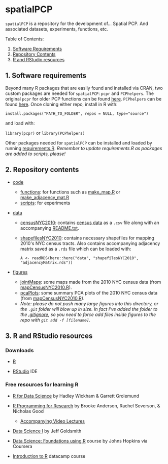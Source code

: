 # spatialPCP

`spatialPCP` is a repository for the development of... Spatial PCP. And associated datasets, experiments, functions, etc.

Table of Contents:
1. [Software Requirements](#software-requirements)
2. [Repository Contents](#repository-contents)
3. [R and RStudio resources](#r-and-rstudio-resources)

## 1. Software requirements

Beyond many R packages that are easily found and installed via CRAN, two custom packages are needed for `spatialPCP`: `pcpr` and `PCPhelpers`. The original `pcpr` for older PCP functions can be found [here](https://github.com/Columbia-PRIME/pcpr). `PCPhelpers` can be found [here](https://github.com/Columbia-PRIME/PCPhelpers). Once cloning either repo, install in R with:

`install.packages("PATH_TO_FOLDER", repos = NULL, type="source")`

and load with:

`library(pcpr)` or `library(PCPhelpers)`

Other packages needed for `spatialPCP` can be installed and loaded by running [requirements.R](code/scripts/requirements.R). _Remember to update requirements.R as packages are added to scripts, please!_

## 2. Repository contents

* [code](code)
	* [functions](code/functions): for functions such as [make\_map.R](code/functions/make_map.R) or [make\_adjacency\_mat.R](code/functions/make_adjacency_mat.R)
	* [scripts](code/scripts): for experiments

* [data](data)
	* [censusNYC2010](data/censusNYC2010): contains [census data](data/censusNYC2010/nyc_census_2010.csv) as a `.csv` file along with an accompanying [README.txt](data/censusNYC2010/README.txt).
	* [shapefilesNYC2010](data/shapefilesNYC2010): contains necessary shapefiles for mapping 2010's NYC census tracts. Also contains accompanying adjacency matrix saved as a `.rds` file which can be loaded with: 

		```A <- readRDS(here::here("data", "shapefilesNYC2010", "adjacencyMatrix.rds"))```

* [figures](figures)
	* [jointMaps](figures/jointMaps): some maps made from the 2010 NYC census data (from [mapCensusNYC2010.R](code/scripts/mapCensusNYC2010.R)).
	* [pcaPlots](figures/pcaPlots): some summary PCA plots of the 2010 NYC census data (from [mapCensusNYC2010.R](code/scripts/mapCensusNYC2010.R)). 
	* _Note: please do not push many large figures into this directory, or the `.git` folder will blow up in size. In fact I've added the folder to the [.gitignore](.gitignore), so you need to force add files inside figures to the repo with `git add -f [filename]`._

## 3. R and RStudio resources

### Downloads

* [R](https://www.r-project.org)

* [RStudio](https://www.rstudio.com/products/rstudio/download/) IDE

### Free resources for learning R

* [R for Data Science](https://r4ds.had.co.nz/index.html) by Hadley Wickham & Garrett Grolemund

* [R Programming for Research](https://geanders.github.io/RProgrammingForResearch/) by Brooke Anderson, Rachel Severson, & Nicholas Good
	* [Accompanying Video Lectures](https://www.youtube.com/channel/UC73v_zCdNE2aZrFZsG22JBw/playlists)

* [Data Science I](https://www.p8105.com) by Jeff Goldsmith

* [Data Science: Foundations using R](https://www.coursera.org/specializations/data-science-foundations-r) course by Johns Hopkins via Coursera

* [Introduction to R](https://www.datacamp.com/courses/free-introduction-to-r?utm_source=adwords_ppc&utm_medium=cpc&utm_campaignid=15888888220&utm_adgroupid=140760953428&utm_device=c&utm_keyword=data%20camp%20r&utm_matchtype=p&utm_network=g&utm_adpostion=&utm_creative=575101531132&utm_targetid=aud-299261629654:kwd-1299889917519&utm_loc_interest_ms=&utm_loc_physical_ms=9073502&gclid=Cj0KCQiAraSPBhDuARIsAM3Js4pYTde7m10pSU44KwM6LY349sXa4cR5LtnIiBeMRiBQzFdU3KSWK2AaAnC3EALw_wcB) datacamp course
